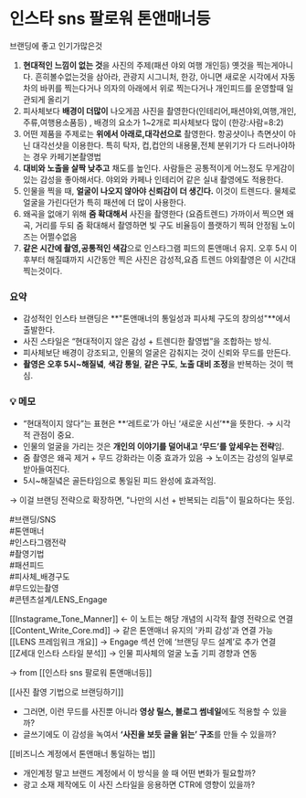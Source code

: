 # 인스타 sns 팔로워 톤앤매너등

브랜딩에 좋고 인기가많은것

1. **현대적인 느낌이 없는 것**을 사진의 주제(패션 야외 여행 개인등) 옛것을 찍는게아니다. 흔히볼수없는것을 삼아라, 관광지 시그니처, 한강, 아니면 새로운 시각에서 자동차의 바퀴를 찍는다거나 의자의 아래에서 위로 찍는다거나 개인피드를 운영할때 일관되게 올리기
2. 피사체보다 **배경이 더많이** 나오게끔 사진을 촬영한다(인테리어,패션야외,여행,개인,주류,여행용소품등) , 배경의 요소가 1~2개로 피사체보다 많이 (한강:사람=8:2)
3. 어떤 제품을 주제로는 **위에서 아래로,대각선으로** 촬영한다. 항공샷이나 측면샷이 아닌 대각선샷을 이용한다. 특히 탁자, 컵,컵안의 내용물,전체 분위기가 다 드러나야하는 경우 카페기본촬영법
4. **대비와 노출을 살짝 낮추고** 채도를 높인다. 사람들은 공통적이게 어느정도 무게감이 있는 감성을 좋아해서다. 야외와 카페나 인테리어 같은 실내 촬영에도 적용한다.
5. 인물을 찍을 때, **얼굴이 나오지 않아야 신뢰감이 더 생긴다.** 이것이 트렌드다. 물체로 얼굴을 가린다던가 특히 패션에 더 많이 사용한다.
6. 왜곡을 없애기 위해 **줌 확대해서** 사진을 촬영한다 (요즘트렌드) 가까이서 찍으면 왜곡, 거리를 두되 줌 확대해서 촬영하면 빛 구도 비율등이 플랫하기 찍혀 안정됨 노이즈는 어쩔수없음
7. **같은 시간에 촬영,공통적인 색감**으로 인스타그램 피드의 톤앤매너 유지. 오후 5시 이후부터 해질떄까지 시간동안 찍은 사진은 감성적,요즘 트렌드 야외촬영은 이 시간대 찍는것이다.

### 요약  
- 감성적인 인스타 브랜딩은 **"톤앤매너의 통일성과 피사체 구도의 창의성"**에서 출발한다.  
- 사진 스타일은 “현대적이지 않은 감성 + 트렌디한 촬영법”을 조합하는 방식.  
- 피사체보단 배경이 강조되고, 인물의 얼굴은 감춰지는 것이 신뢰와 무드를 만든다.  
- **촬영은 오후 5시~해질녘**, **색감 통일**, **같은 구도**, **노출 대비 조정**을 반복하는 것이 핵심.
### 💡 메모  
- “현대적이지 않다”는 표현은 **‘레트로’가 아닌 ‘새로운 시선’**을 뜻한다. → 시각적 관점이 중요.  
- 인물의 얼굴을 가리는 것은 **개인의 이야기를 덜어내고 ‘무드’를 앞세우는 전략**임.  
- 줌 촬영은 왜곡 제거 + 무드 강화라는 이중 효과가 있음 → 노이즈는 감성의 일부로 받아들여진다.  
- 5시~해질녘은 골든타임으로 통일된 피드 완성에 효과적임.  

→ 이걸 브랜딩 전략으로 확장하면, "나만의 시선 + 반복되는 리듬"이 필요하다는 뜻임.  

#브랜딩/SNS  
#톤앤매너  
#인스타그램전략  
#촬영기법  
#패션피드  
#피사체_배경구도  
#무드있는촬영  
#콘텐츠설계/LENS_Engage  

[[Instagrame_Tone_Manner]] ← 이 노트는 해당 개념의 시각적 촬영 전략으로 연결  
[[Content_Write_Core.md]] → 같은 톤앤매너 유지의 '카피 감성'과 연결 가능  
[[LENS 프레임워크 개요]] → Engage 섹션 안에 ‘브랜딩 무드 설계’로 추가 연결  
[[Z세대 인스타 스타일 분석]] → 인물 피사체의 얼굴 노출 기피 경향과 연동  

→ from [[인스타 sns 팔로워 톤앤매너등]]

[[사진 촬영 기법으로 브랜딩하기]]  
- 그러면, 이런 무드를 사진뿐 아니라 **영상 릴스, 블로그 썸네일**에도 적용할 수 있을까?  
- 글쓰기에도 이 감성을 녹여서 **‘사진을 보듯 글을 읽는’ 구조**를 만들 수 있을까?

[[비즈니스 계정에서 톤앤매너 통일하는 법]]  
- 개인계정 말고 브랜드 계정에서 이 방식을 쓸 때 어떤 변화가 필요할까?  
- 광고 소재 제작에도 이 사진 스타일을 응용하면 CTR에 영향이 있을까?
